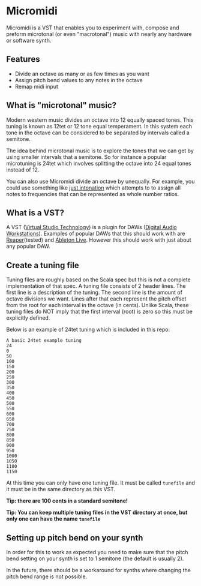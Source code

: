 # Micromidi
Micromidi is a VST that enables you to experiment with, compose and preform microtonal (or even "macrotonal") music with nearly any hardware or software synth. 

## Features
* Divide an octave as many or as few times as you want
* Assign pitch bend values to any notes in the octave
* Remap midi input 

## What is "microtonal" music?
Modern western music divides an octave into 12 equally spaced tones. This tuning is known as 12tet or 12 tone equal temperament. In this system each tone in the octave can be considered to be separated by intervals called a semitone. 

The idea behind microtonal music is to explore the tones that we can get by using smaller intervals that a semitone. So for instance a popular microtuning is 24tet which involves splitting the octave into 24 equal tones instead of 12.

You can also use Micromidi divide an octave by unequally. For example, you could use something like [just intonation](https://en.wikipedia.org/wiki/Just_intonation) which attempts to to assign all notes to frequencies that can be represented as whole number ratios. 

## What is a VST?
A VST ([Virtual Studio Technology](https://en.wikipedia.org/wiki/Virtual_Studio_Technology)) is a plugin for DAWs ([Digital Audio Workstations](https://en.wikipedia.org/wiki/Digital_audio_workstation)). Examples of popular DAWs that this should work with are [Reaper](https://www.reaper.fm/)(tested) and [Ableton Live](https://www.ableton.com/en/). However this should work with just about any popular DAW. 

## Create a tuning file
Tuning files are roughly based on the Scala spec but this is not a complete implementation of that spec. A tuning file consists of 2 header lines. The first line is a description of the tuning. The second line is the amount of octave divisions we want. Lines after that each represent the pitch offset from the root for each interval in the octave (in cents). Unlike Scala, these tuning files do NOT imply that the first interval (root) is zero so this must be explicitly defined.

Below is an example of 24tet tuning which is included in this repo:
```
A basic 24tet example tuning
24
0
50
100
150
200
250
300
350
400
450
500
550
600
650
700
750
800
850
900
950
1000
1050
1100
1150
```

At this time you can only have one tuning file. It must be called `tunefile` and it must be in the same directory as this VST.

**Tip: there are 100 cents in a standard semitone!**

**Tip: You can keep multiple tuning files in the VST directory at once, but only one can have the name `tunefile`**

## Setting up pitch bend on your synth
In order for this to work as expected you need to make sure that the pitch bend setting on your synth is set to 1 semitone (the default is usually 2).

In the future, there should be a workaround for synths where changing the pitch bend range is not possible. 